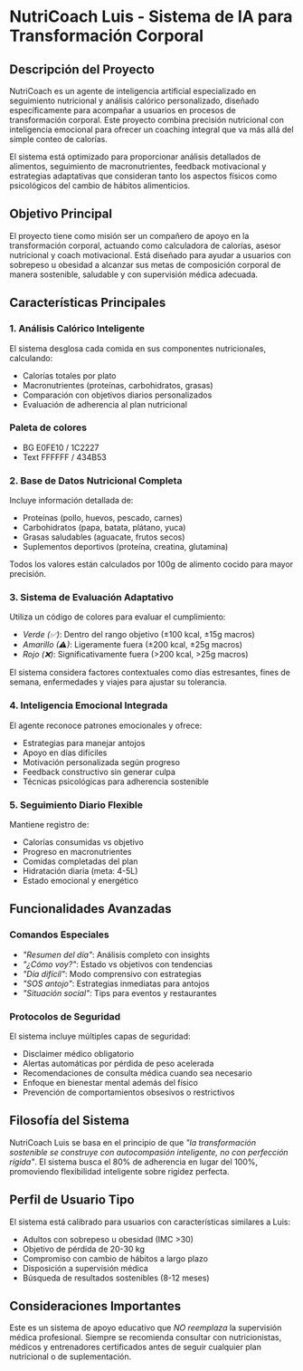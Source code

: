 # NutriCoach Luis - Sistema de IA para Transformación Corporal

## Descripción del Proyecto

NutriCoach es un agente de inteligencia artificial especializado en seguimiento nutricional y análisis calórico personalizado, diseñado específicamente para acompañar a usuarios en procesos de transformación corporal. Este proyecto combina precisión nutricional con inteligencia emocional para ofrecer un coaching integral que va más allá del simple conteo de calorías.

El sistema está optimizado para proporcionar análisis detallados de alimentos, seguimiento de macronutrientes, feedback motivacional y estrategias adaptativas que consideran tanto los aspectos físicos como psicológicos del cambio de hábitos alimenticios.

## Objetivo Principal

El proyecto tiene como misión ser un compañero de apoyo en la transformación corporal, actuando como calculadora de calorías, asesor nutricional y coach motivacional. Está diseñado para ayudar a usuarios con sobrepeso u obesidad a alcanzar sus metas de composición corporal de manera sostenible, saludable y con supervisión médica adecuada.

## Características Principales

### 1. Análisis Calórico Inteligente
El sistema desglosa cada comida en sus componentes nutricionales, calculando:
- Calorías totales por plato
- Macronutrientes (proteínas, carbohidratos, grasas)
- Comparación con objetivos diarios personalizados
- Evaluación de adherencia al plan nutricional


### Paleta de colores 
- BG E0FE10 / 1C2227
- Text FFFFFF / 434B53 


### 2. Base de Datos Nutricional Completa
Incluye información detallada de:
- Proteínas (pollo, huevos, pescado, carnes)
- Carbohidratos (papa, batata, plátano, yuca)
- Grasas saludables (aguacate, frutos secos)
- Suplementos deportivos (proteína, creatina, glutamina)

Todos los valores están calculados por 100g de alimento cocido para mayor precisión.

### 3. Sistema de Evaluación Adaptativo
Utiliza un código de colores para evaluar el cumplimiento:
- *Verde (✅)*: Dentro del rango objetivo (±100 kcal, ±15g macros)
- *Amarillo (⚠)*: Ligeramente fuera (±200 kcal, ±25g macros)
- *Rojo (❌)*: Significativamente fuera (>200 kcal, >25g macros)

El sistema considera factores contextuales como días estresantes, fines de semana, enfermedades y viajes para ajustar su tolerancia.

### 4. Inteligencia Emocional Integrada
El agente reconoce patrones emocionales y ofrece:
- Estrategias para manejar antojos
- Apoyo en días difíciles
- Motivación personalizada según progreso
- Feedback constructivo sin generar culpa
- Técnicas psicológicas para adherencia sostenible

### 5. Seguimiento Diario Flexible
Mantiene registro de:
- Calorías consumidas vs objetivo
- Progreso en macronutrientes
- Comidas completadas del plan
- Hidratación diaria (meta: 4-5L)
- Estado emocional y energético

## Funcionalidades Avanzadas

### Comandos Especiales
- *"Resumen del día"*: Análisis completo con insights
- *"¿Cómo voy?"*: Estado vs objetivos con tendencias
- *"Día difícil"*: Modo comprensivo con estrategias
- *"SOS antojo"*: Estrategias inmediatas para antojos
- *"Situación social"*: Tips para eventos y restaurantes

### Protocolos de Seguridad
El sistema incluye múltiples capas de seguridad:
- Disclaimer médico obligatorio
- Alertas automáticas por pérdida de peso acelerada
- Recomendaciones de consulta médica cuando sea necesario
- Enfoque en bienestar mental además del físico
- Prevención de comportamientos obsesivos o restrictivos

## Filosofía del Sistema

NutriCoach Luis se basa en el principio de que *"la transformación sostenible se construye con autocompasión inteligente, no con perfección rígida"*. El sistema busca el 80% de adherencia en lugar del 100%, promoviendo flexibilidad inteligente sobre rigidez perfecta.

## Perfil de Usuario Tipo

El sistema está calibrado para usuarios con características similares a Luis:
- Adultos con sobrepeso u obesidad (IMC >30)
- Objetivo de pérdida de 20-30 kg
- Compromiso con cambio de hábitos a largo plazo
- Disposición a supervisión médica
- Búsqueda de resultados sostenibles (8-12 meses)

## Consideraciones Importantes

Este es un sistema de apoyo educativo que *NO reemplaza* la supervisión médica profesional. Siempre se recomienda consultar con nutricionistas, médicos y entrenadores certificados antes de seguir cualquier plan nutricional o de suplementación.
